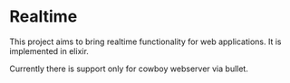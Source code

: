 Realtime
========

This project aims to bring realtime functionality for web applications.
It is implemented in elixir.

Currently there is support only for cowboy webserver via bullet.
